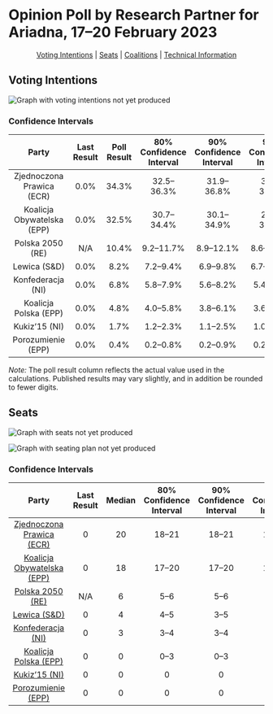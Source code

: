 # Opinion Poll by Research Partner for Ariadna, 17–20 February 2023

<p align="center"><a href="#voting-intentions">Voting Intentions</a> | <a href="#seats">Seats</a> | <a href="#coalitions">Coalitions</a> | <a href="#technical-information">Technical Information</a></p>

## Voting Intentions

![Graph with voting intentions not yet produced](2023-02-20-ResearchPartner.png "Voting Intentions")

### Confidence Intervals

| Party | Last Result | Poll Result | 80% Confidence Interval | 90% Confidence Interval | 95% Confidence Interval | 99% Confidence Interval |
|:-----:|:-----------:|:-----------:|:-----------------------:|:-----------------------:|:-----------------------:|:-----------------------:|
| Zjednoczona Prawica (ECR) | 0.0% | 34.3% | 32.5–36.3% |31.9–36.8% |31.5–37.3% |30.6–38.3% |
| Koalicja Obywatelska (EPP) | 0.0% | 32.5% | 30.7–34.4% |30.1–34.9% |29.7–35.4% |28.8–36.4% |
| Polska 2050 (RE) | N/A | 10.4% | 9.2–11.7% |8.9–12.1% |8.6–12.4% |8.1–13.1% |
| Lewica (S&D) | 0.0% | 8.2% | 7.2–9.4% |6.9–9.8% |6.7–10.1% |6.2–10.7% |
| Konfederacja (NI) | 0.0% | 6.8% | 5.8–7.9% |5.6–8.2% |5.4–8.5% |5.0–9.0% |
| Koalicja Polska (EPP) | 0.0% | 4.8% | 4.0–5.8% |3.8–6.1% |3.6–6.3% |3.3–6.8% |
| Kukiz’15 (NI) | 0.0% | 1.7% | 1.2–2.3% |1.1–2.5% |1.0–2.7% |0.9–3.0% |
| Porozumienie (EPP) | 0.0% | 0.4% | 0.2–0.8% |0.2–0.9% |0.2–1.0% |0.1–1.2% |

*Note:* The poll result column reflects the actual value used in the calculations. Published results may vary slightly, and in addition be rounded to fewer digits.

## Seats

![Graph with seats not yet produced](2023-02-20-ResearchPartner-seats.png "Seats")

![Graph with seating plan not yet produced](2023-02-20-ResearchPartner-seating-plan.png "Seating Plan")

### Confidence Intervals

| Party | Last Result | Median | 80% Confidence Interval | 90% Confidence Interval | 95% Confidence Interval | 99% Confidence Interval |
|:-----:|:-----------:|:------:|:-----------------------:|:-----------------------:|:-----------------------:|:-----------------------:|
| <a href="#zjednoczona-prawica-(ecr)">Zjednoczona Prawica (ECR)</a> | 0 | 20 | 18–21 |18–21 |17–21 |17–22 |
| <a href="#koalicja-obywatelska-(epp)">Koalicja Obywatelska (EPP)</a> | 0 | 18 | 17–20 |17–20 |17–20 |16–21 |
| <a href="#polska-2050-(re)">Polska 2050 (RE)</a> | N/A | 6 | 5–6 |5–6 |4–7 |4–7 |
| <a href="#lewica-(s&d)">Lewica (S&D)</a> | 0 | 4 | 4–5 |3–5 |3–5 |3–6 |
| <a href="#konfederacja-(ni)">Konfederacja (NI)</a> | 0 | 3 | 3–4 |3–4 |3–4 |0–5 |
| <a href="#koalicja-polska-(epp)">Koalicja Polska (EPP)</a> | 0 | 0 | 0–3 |0–3 |0–3 |0–3 |
| <a href="#kukiz’15-(ni)">Kukiz’15 (NI)</a> | 0 | 0 | 0 |0 |0 |0 |
| <a href="#porozumienie-(epp)">Porozumienie (EPP)</a> | 0 | 0 | 0 |0 |0 |0 |

